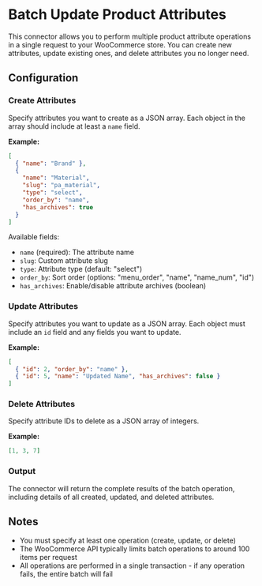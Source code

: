 # Batch Update Product Attributes

This connector allows you to perform multiple product attribute operations in a single request to your WooCommerce store. You can create new attributes, update existing ones, and delete attributes you no longer need.

## Configuration

### Create Attributes
Specify attributes you want to create as a JSON array. Each object in the array should include at least a `name` field.

**Example:**
```json
[
  { "name": "Brand" },
  { 
    "name": "Material",
    "slug": "pa_material",
    "type": "select",
    "order_by": "name",
    "has_archives": true
  }
]
```

Available fields:
- `name` (required): The attribute name
- `slug`: Custom attribute slug
- `type`: Attribute type (default: "select")
- `order_by`: Sort order (options: "menu_order", "name", "name_num", "id")
- `has_archives`: Enable/disable attribute archives (boolean)

### Update Attributes
Specify attributes you want to update as a JSON array. Each object must include an `id` field and any fields you want to update.

**Example:**
```json
[
  { "id": 2, "order_by": "name" },
  { "id": 5, "name": "Updated Name", "has_archives": false }
]
```

### Delete Attributes
Specify attribute IDs to delete as a JSON array of integers.

**Example:**
```json
[1, 3, 7]
```

### Output
The connector will return the complete results of the batch operation, including details of all created, updated, and deleted attributes.

## Notes
- You must specify at least one operation (create, update, or delete)
- The WooCommerce API typically limits batch operations to around 100 items per request
- All operations are performed in a single transaction - if any operation fails, the entire batch will fail